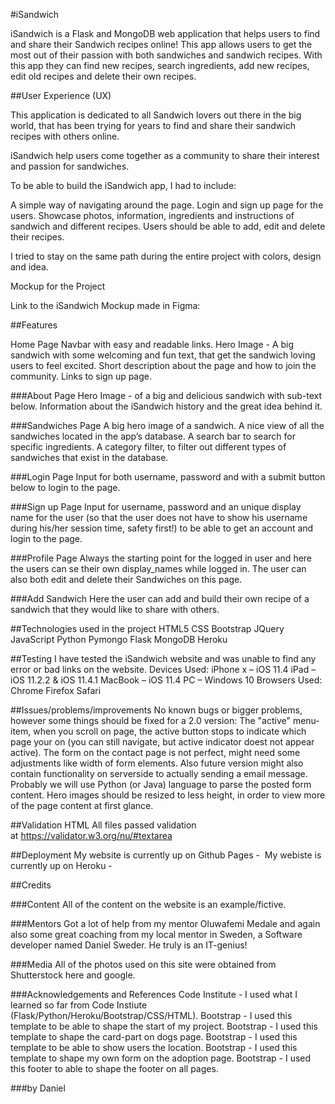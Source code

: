 #iSandwich

iSandwich is a Flask and MongoDB web application that helps users to find and share their Sandwich recipes online! 
This app allows users to get the most out of their passion with both sandwiches and sandwich recipes. With this app they can find new recipes, search ingredients, add new recipes, edit old recipes and delete their own recipes. 

##User Experience (UX)

This application is dedicated to all Sandwich lovers out there in the big world, that has been trying for years to find and share  their sandwich recipes with others online. 

iSandwich help users come together as a community to share their interest and passion for sandwiches. 

To be able to build the iSandwich app, I had to include:

A simple way of navigating around the page.
Login and sign up page for the users.
Showcase photos, information, ingredients and instructions of sandwich and different recipes.
Users should be able to add, edit and delete their recipes. 

I tried to stay on the same path during the entire project with colors, design and idea.

Mockup for the Project

Link to the iSandwich Mockup made in Figma:



##Features

Home Page
Navbar with easy and readable links. 
Hero Image - A big sandwich with some welcoming and fun text, that get the sandwich loving users to feel excited.
Short description about the page and how to join the community. 
Links to sign up page. 

###About Page
Hero Image - of a big and delicious sandwich with sub-text below.
Information about the iSandwich history and the great idea behind it. 


###Sandwiches Page
A big hero image of a sandwich. 
A nice view of all the sandwiches located in the app’s database. 
A search bar to search for specific ingredients. 
A category filter, to filter out different types of sandwiches that exist in the database.

###Login Page
Input for both username, password and with a submit button below to login to the page. 

###Sign up Page
Input for username, password and an unique display name for the user (so that the user does not have to show his username during his/her session time, safety first!) to be able to get an account and login to the page. 


###Profile Page
Always the starting point for the logged in user and here the users can se their own display_names while logged in.
The user can also both edit and delete their Sandwiches on this page. 

###Add Sandwich
Here the user can add and build their own recipe of a sandwich that they would like to share with others.

##Technologies used in the project
HTML5
CSS
Bootstrap
JQuery
JavaScript
Python
Pymongo
Flask
MongoDB
Heroku

##Testing
I have tested the iSandwich website and was unable to find any error or bad links on the website.
Devices Used:
iPhone x – iOS 11.4
iPad – iOS 11.2.2 & iOS 11.4.1
MacBook – iOS 11.4
PC – Windows 10
Browsers Used:
Chrome
Firefox
Safari

##Issues/problems/improvements
No known bugs or bigger problems, however some things should be fixed for a 2.0 version:
The "active" menu-item, when you scroll on page, the active button stops to indicate which page your on (you can still navigate, but active indicator doest not appear active).
The form on the contact page is not perfect, might need some adjustments like width of form elements. Also future version might also contain functionality on serverside to actually sending a email message. Probably we will use Python (or Java) language to parse the posted form content.
Hero images should be resized to less height, in order to view more of the page content at first glance.

##Validation HTML
All files passed validation at https://validator.w3.org/nu/#textarea

##Deployment
My website is currently up on Github Pages - 
My webiste is currently up on Heroku - 

##Credits

###Content
All of the content on the website is an example/fictive.

###Mentors
Got a lot of help from my mentor Oluwafemi Medale and again also some great coaching from my local mentor in Sweden, a Software developer named Daniel Sweder. He truly is an IT-genius! 

###Media
All of the photos used on this site were obtained from Shutterstock here and google. 

###Acknowledgements and References
Code Institute - I used what I learned so far from Code Instiute (Flask/Python/Heroku/Bootstrap/CSS/HTML).
Bootstrap - I used this template to be able to shape the start of my project.
Bootstrap - I used this template to shape the card-part on dogs page.
Bootstrap - I used this template to be able to show users the location.
Bootstrap - I used this template to shape my own form on the adoption page.
Bootstrap - I used this footer to able to shape the footer on all pages.

###by Daniel 
